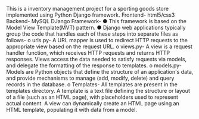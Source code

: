 This is a inventory management project for a sporting goods store implemented using Python Django framework.
Frontend- html5/css3
Backend- MySQL
DJango Framework-
●	This framework is based on the Model View Template(MVT) pattern. 
●	Django web applications typically group the code that handles each of these steps into separate files as follows-
o	urls.py- A URL mapper is used to redirect HTTP requests to the appropriate view based on the request URL.
o	views.py- A view is a request handler function, which receives HTTP requests and returns HTTP responses. Views access the data needed to satisfy requests via models, and delegate the formatting of the response to templates.
o	models.py- Models are Python objects that define the structure of an application's data, and provide mechanisms to manage (add, modify, delete) and query records in the database. 
o	Templates- All templates are present in the templates directory. A template is a text file defining the structure or layout of a file (such as an HTML page), with placeholders used to represent actual content. A view can dynamically create an HTML page using an HTML template, populating it with data from a model.


